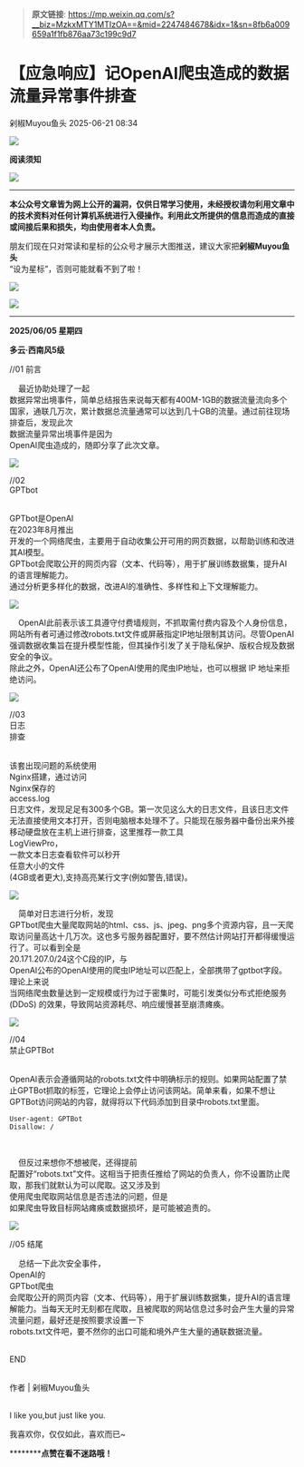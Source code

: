 > **原文链接**: https://mp.weixin.qq.com/s?__biz=MzkxMTY1MTIzOA==&mid=2247484678&idx=1&sn=8fb6a009659a1f1fb876aa73c199c9d7

#  【应急响应】记OpenAI爬虫造成的数据流量异常事件排查  
 剁椒Muyou鱼头   2025-06-21 08:34  
  
![](https://mmbiz.qpic.cn/sz_mmbiz_gif/92Yia6FpSFA2QiaAzq0Dumm39PGIsC7mk4lX6c4yYnERUGvnHo7SQreGiboYBj0ib7TlaUx1DKtEGlU8mqS9ZtLZRw/640?wx_fmt=gif "")  
  
**阅读须知**  
  
![](https://mmbiz.qpic.cn/sz_mmbiz_gif/92Yia6FpSFA2QiaAzq0Dumm39PGIsC7mk4lX6c4yYnERUGvnHo7SQreGiboYBj0ib7TlaUx1DKtEGlU8mqS9ZtLZRw/640?wx_fmt=gif "")  
  
  
****  
**本公众号文章皆为网上公开的漏洞，仅供日常学习使用，未经授权请勿利用文章中的技术资料对任何计算机系统进行入侵操作。利用此文所提供的信息而造成的直接或间接后果和损失，均由使用者本人负责。**  
  
朋友们现在只对常读和星标的公众号才展示大图推送，建议大家把**剁椒Muyou鱼头**  
“设为星标”，否则可能就看不到了啦！  
  
![](https://mmbiz.qpic.cn/sz_mmbiz_png/92Yia6FpSFA2hvEA8gEIeGOEiba9uWicXD01hM2Bw8oTpcNCZl68Bj8T0aLpOHAMFCv9Qd6KeeQgTscOURdQUDbLw/640?wx_fmt=png&from=appmsg "")  
  
![](https://mmbiz.qpic.cn/sz_mmbiz_gif/92Yia6FpSFA2QiaAzq0Dumm39PGIsC7mk4Z7hc6oGV6C6IwibzfQUM1oq1yUciadAKQ3Ap29o8GGnBU52wXgSSicBxQ/640?wx_fmt=gif "")  
  
  
****  
**2025/06/05 星期四**  
  
**多云·西南风5级**  
  
  
//01 前言  
  
  
    最近协助处理了一起  
数据异常出境事件，简单总结报告来说每天都有400M-1GB的数据流量流向多个国家，通联几万次，累计数据总流量通常可以达到几十GB的流量。通过前往现场排查后，发现此次  
数据流量异常出境事件是因为  
OpenAI爬虫造成的，随即分享了此次文章。  
  
  
![](https://mmbiz.qpic.cn/sz_mmbiz_png/92Yia6FpSFA2xfjHtB7pBmP4uNia1exE40XsLenKJhI5mujBk8cUeVhMeQRyicMk3mformWcxWvzpGib5oEJ9HKLTA/640?wx_fmt=png&from=appmsg "")  
  
  
//02   
GPTbot  
  
  
      
GPTbot是OpenAI  
在2023年8月推出  
开发的一个网络爬虫，主要用于自动收集公开可用的网页数据，以帮助训练和改进其AI模型。  
GPTbot会爬取公开的网页内容（文本、代码等），用于扩展训练数据集，提升AI的语言理解能力。  
通过分析更多样化的数据，改进AI的准确性、多样性和上下文理解能力。  
  
  
![](https://mmbiz.qpic.cn/sz_mmbiz_png/92Yia6FpSFA2xfjHtB7pBmP4uNia1exE400JNDDmmBRmn2WuWOal4zxrfFKMCssZ06QSAKFbxmepHQENrQmyZgWw/640?wx_fmt=png&from=appmsg "")  
  
  
    OpenAI此前表示该工具遵守付费墙规则，不抓取需付费内容及个人身份信息，网站所有者可通过修改robots.txt文件或屏蔽指定IP地址限制其访问。尽管OpenAI强调数据收集旨在提升模型性能，但其操作引发了关于隐私保护、版权合规及数据安全的争议。  
除此之外，OpenAI还公布了OpenAI使用的爬虫IP地址，也可以根据 IP 地址来拒绝访问。  
  
  
![](https://mmbiz.qpic.cn/sz_mmbiz_png/92Yia6FpSFA2xfjHtB7pBmP4uNia1exE40mrgibwDzZz206wDUSnvG9gLg1ib0p4pNgZMpSicrkic186B21paR84SZgA/640?wx_fmt=png&from=appmsg "")  
  
  
//03   
日志  
排查  
  
  
      
该套出现问题的系统使用  
Nginx搭建，通过访问  
Nginx保存的  
access.log  
日志文件，发现足足有300多个GB。第一次见这么大的日志文件，且该日志文件无法直接使用文本打开，否则电脑根本处理不了。只能现在服务器中备份出来外接移动硬盘放在主机上进行排查，这里推荐一款工具  
LogViewPro，  
一款文本日志查看软件可以秒开  
任意大小的文件  
(4GB或者更大),支持高亮某行文字(例如警告,错误)。  
  
  
![](https://mmbiz.qpic.cn/sz_mmbiz_png/92Yia6FpSFA2xfjHtB7pBmP4uNia1exE40xztSYLP03q1xoy3ia5NDOG2WQPTW22nBqYn64jVKmy4d6D8zHjbygXg/640?wx_fmt=png&from=appmsg "")  
  
  
    简单对日志进行分析，发现  
GPTbot爬虫大量爬取网站的html、css、js、jpeg、png多个资源内容，且一天爬取访问量高达十几万次。这也多亏服务器配置好，要不然估计网站打开都得缓慢运行了。可以看到全是  
20.171.207.0/24这个C段的IP，与  
OpenAI公布的OpenAI使用的爬虫IP地址可以匹配上，全部携带了gptbot字段。理论上来说  
当网络爬虫数量达到一定规模或行为过于密集时，可能引发类似‌分布式拒绝服务(DDoS)‌ 的效果，导致网站资源耗尽、响应缓慢甚至崩溃瘫痪。  
  
  
![](https://mmbiz.qpic.cn/sz_mmbiz_png/92Yia6FpSFA2xfjHtB7pBmP4uNia1exE402hKhKrpGjDDN2IIeSwRvIB5oMWNibvqSPvBoxXSM72icA7hc13gMKtcQ/640?wx_fmt=png&from=appmsg "")  
  
  
//04   
禁止GPTBot  
  
  
      
OpenAI表示会遵循网站的robots.txt文件中明确标示的规则。如果网站配置了禁止GPTBot抓取的标签，它理论上会停止访问该网站。简单来看，如果不想让GPTBot访问网站的内容，就得将以下代码添加到目录中robots.txt里面。  
  

```
User-agent: GPTBot
Disallow: /
```

  
      
  
    但反过来想你不想被爬，还得提前  
配置好“robots.txt”文件。这相当于把责任推给了网站的负责人，你不设置防止爬取，那我们就默认为可以爬取。这又涉及到  
使用爬虫爬取网站信息是否违法的问题，但是  
如果爬虫导致目标网站瘫痪或数据损坏，是可能被追责的。  
  
  
![](https://mmbiz.qpic.cn/sz_mmbiz_png/92Yia6FpSFA2xfjHtB7pBmP4uNia1exE404iaIIbV9IJv34M0KdcovO7ArMicLZfXRdpvELq8O6GJXzs6lpwVH5PpQ/640?wx_fmt=png&from=appmsg "")  
  
  
  
//05 结尾  
  
  
    总结一下此次安全事件，  
OpenAI的  
GPTbot爬虫  
会爬取公开的网页内容（文本、代码等），用于扩展训练数据集，提升AI的语言理解能力。当每天无时无刻都在爬取，且被爬取的网站信息过多时会产生大量的异常流量问题，最好还是按照要求设置一下  
robots.txt文件吧，要不然你的出口可能和境外产生大量的通联数据流量。  
  
  
  
    
END   
  
  
   
作者 | 剁椒Muyou鱼头  
   
  
I like you,but just like you.  
  
我喜欢你，仅仅如此，喜欢而已~  
  
  
  
  
**********点赞在看不迷路哦！**  
  
  
